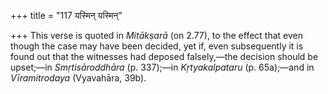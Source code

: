 +++
title = "117 यस्मिन् यस्मिन्"

+++
This verse is quoted in *Mitākṣarā* (on 2.77), to the effect that even
though the case may have been decided, yet if, even subsequently it is
found out that the witnesses had deposed falsely,—the decision should be
upset;—in *Smṛtisāroddhāra* (p. 337);—in *Kṛtyakalpataru* (p. 65a);—and
in *Vīramitrodaya* (Vyavahāra, 39b).
